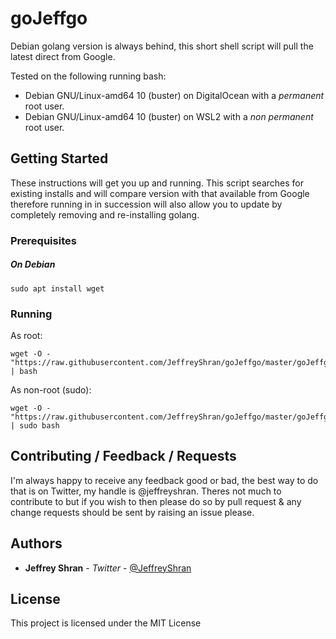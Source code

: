 # goJeffgo

Debian golang version is always behind, this short shell script will pull the latest direct from Google.

Tested on the following running bash:

* Debian GNU/Linux-amd64 10 (buster) on DigitalOcean with a *permanent* root user.
* Debian GNU/Linux-amd64 10 (buster) on WSL2 with a *non permanent* root user.

## Getting Started

These instructions will get you up and running. This script searches for existing installs and will compare version with that available from Google therefore running in in succession will also allow you to update by completely removing and re-installing golang.

### Prerequisites

##### On Debian

```
sudo apt install wget
```

### Running

As root:
```
wget -O - "https://raw.githubusercontent.com/JeffreyShran/goJeffgo/master/goJeffgo.sh" | bash
```
As non-root (sudo):
```
wget -O - "https://raw.githubusercontent.com/JeffreyShran/goJeffgo/master/goJeffgo.sh" | sudo bash
```

## Contributing / Feedback / Requests

I'm always happy to receive any feedback good or bad, the best way to do that is on Twitter, my handle is @jeffreyshran. Theres not much to contribute to but if you wish to then please do so by pull request & any change requests should be sent by raising an issue please.


## Authors

* **Jeffrey Shran** - *Twitter* - [@JeffreyShran](https://twitter.com/JeffreyShran)


## License

This project is licensed under the MIT License

